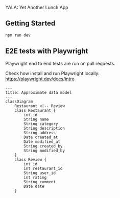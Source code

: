YALA: Yet Another Lunch App

## Getting Started

```bash
npm run dev
```

## E2E tests with Playwright

Playwright end to end tests are run on pull requests.

Check how install and run Playwright locally: https://playwright.dev/docs/intro

```mermaid
---
title: Approximate data model
---
classDiagram
    Restaurant <|-- Review
    class Restaurant {
        int id
        String name
        String category
        String description
        String address
        Date created_at
        Date modified_at
        String created_by
        String modified_by
    }
    class Review {
        int id
        int restaurant_id
        String user_id
        int rating
        String comment
        Date date
    }
```
